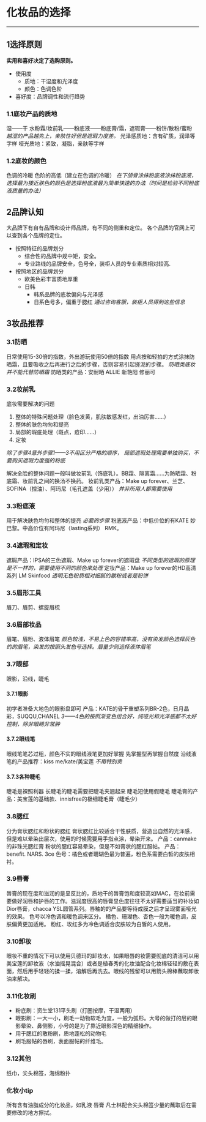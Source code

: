# 化妆品的选择
---
## 1选择原则
**实用和喜好决定了选购原则。**
* 使用度
  * 质地：干湿度和光泽度
  * 颜色：色调色阶  
* 喜好度：品牌调性和流行趋势

### 1.1底妆产品的质地
湿——干
水粉霜/妆前乳——粉底液——粉底膏/霜，遮瑕膏——粉饼/散粉/蜜粉
*越湿的产品越先上，亲肤性好但是遮瑕力度差。*
光泽感质地：含有矿质，润泽等字样
哑光质地：紧致，凝脂，亲肤等字样

### 1.2底妆的颜色
色调的冷暖
色阶的高低（建立在色调的冷暖）
*在下颌骨涂抹粉底液涂抹粉底液，选择最为接近肤色的颜色是选择粉底液最为简单快速的办法（时间是检验不同粉底液质量的办法）*


## 2品牌认知
大品牌下有自有品牌和设计师品牌，有不同的侧重和定位。
各个品牌的官网上可以查到各个品牌的定位。
* 按照特征的品牌划分
  * 综合性的品牌中规中矩，安全。
  * 专业路线的品牌安全，色号全，装柜人员的专业素质相对较高.
* 按照地区的品牌划分
  * 欧美色彩丰富质地厚重
  * 日韩
    * 韩系品牌的底妆偏向与光泽感
    * 日系色号多，偏重于腮红
*通过咨询客服，装柜人员得到这些信息*

## 3妆品推荐

### 3.1防晒
日常使用15-30倍的指数，外出游玩使用50倍的指数
用点按和轻拍的方式涂抹防晒霜，且要吸收之后再进行之后的步骤，否则容易引起搓泥的步骤。
*防晒类底妆并不能代替防晒霜*
防晒类的产品：安耐晒 ALLIE 新艳阳 修丽可

### 3.2妆前乳
底妆需要解决的问题

1. 整体的特殊问题处理（脸色发黄，肌肤敏感发红，出油厉害……）
2. 整体的肤色均匀和提亮
3. 局部的瑕疵处理（斑点，痘印……）
4. 定妆
 
*除了步骤4意外步骤1——3不用区分严格的顺序，*
*局部遮瑕处理需要单独购买，不要购买遮瑕力度强的粉底*

解决全脸的整体问题一般叫做妆前乳（饰底乳）。BB霜、隔离霜……为防晒霜、粉底霜、妆前乳之间的换汤不换药。
妆前乳类产品：Make up forever、兰芝、SOFINA（控油）、阿玛尼（毛孔遮盖（少用））
*并非所用人都需要使用*

### 3.3粉底液
用于解决肤色均匀和整体的提亮
*必要的步骤*
粉底液产品：中低价位的有KATE 妙巴黎。中高价位有阿玛尼（lasting系列） RMK。

### 3.4遮瑕和定妆
遮瑕产品：IPSA的三色遮瑕、Make up forever的遮瑕盘
*不同类型的遮瑕的原理是不一样的，需要使用不同的颜色来处理*
定妆产品：Make up forever的HD高清系列 LM Skinfood
*透明无色粉质相对细腻的散粉或者是粉饼*

### 3.5眉形工具
眉刀、眉剪、螺旋眉梳

### 3.6眉部妆品
眉笔、眉粉、液体眉笔
*颜色较浅，不易上色的容错率高，没有染发颜色选择灰色的的眉笔，染发的按照头发色号选择。眉量少则选择液体眉笔*

### 3.7眼部
眼影，沿线，睫毛
#### 3.7.1眼影
初学者准备大地色的眼影盘即可
产品：KATE的骨干重塑系列BR-2色，日月晶彩，SUQQU,CHANEL
*3——4色的按照渐变色组合好，纯哑光和光泽感都不太好控制，除非眼睛非常肿*
#### 3.7.2眼线笔
眼线笔笔芯过粗，颜色不实的眼线液笔更加好掌握
先掌握型再掌握自然度
沿线液笔的产品推荐：kiss me/kate/美宝莲
*不用特别贵*
#### 3.7.3各种睫毛
睫毛是裸照利器
长睫毛的睫毛需要把睫毛夹翘起来
睫毛短使用假睫毛
睫毛膏的产品：美宝莲的基础款、innisfree的极细睫毛膏（睫毛少）

### 3.8腮红
分为膏状腮红和粉状的腮红
膏状腮红比较适合干性肤质，营造出自然的光泽感，但是难以晕染出层次，使用的时候需要用手指点涂，晕染开来。
产品：canmake的非珠光腮红膏
粉状的腮红容易晕染，但是不如膏状的腮红服帖。
产品：benefit. NARS. 3ce
色号：橘色或者珊瑚色最为普遍，粉色系需要白皙的皮肤相衬。

### 3.9唇膏
唇膏的现在度和滋润的是呈反比的，质地干的唇膏饱和度较高如MAC，在妆前需要做好润唇和护唇的工作。滋润度很高的唇膏显色度往往不太好需要适当的补妆如Dior唇膏，chacca YSL圆管系列。唇釉的的产品要等待成膜之后才呈现雾面哑光的效果。
色号以冷色调和暖色调来区分。
橘色、珊瑚色、杏色一般为暖色调，皮肤偏黄更加适用。
粉红、玫红多为冷色调适合皮肤较为白皙的人使用。

### 3.10卸妆
眼妆不重的情况下可以使用贝德玛的卸妆水，如果眼唇的妆需要彻底的清洁可以用美宝莲的卸妆液（水油摇晃混合）或者是植春秀的化妆油配合化妆棉轻轻的敷在表面，然后用手轻轻的揉一揉，溶解后再洗去。眼线的残留可以用箭头棉棒蘸取卸妆油来解决。

### 3.11化妆刷
* 粉底刷：资生堂131平头刷（打圈按摩，干湿两用）
* 眼影刷：一大一小，刷毛一动物软毛为宜，一般为弧形。大号的做打的层的眼影晕染、鼻侧影，小号的是为了靠近眼影深色的精细操作。
* 用于腮红的散粉刷，质地蓬松的动物毛
* 刷毛服帖的唇刷，表面服帖的纤维毛。

### 3.12其他
纸巾，尖头棉签，海绵粉扑

### 化妆小tip
所有含有油脂成分的化妆品，如乳液 唇膏 凡士林配合尖头棉签少量的蘸取后在需要修改的地方擦拭。